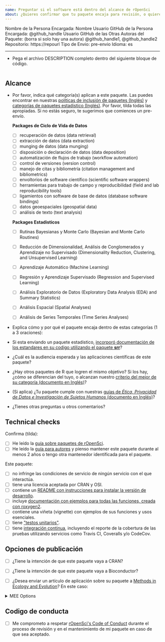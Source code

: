 ```yaml
---
name: Preguntar si el software está dentro del alcance de rOpenSci
about: ¿Quieres confirmar que tu paquete encaja para revisión, o quieres enviar un paquete estadistico? Usa esta plantilla para obtener repuesta de las editoras en Español (Experimental)
---
```


<!---
A continuación, introduzca los valores de (1) el usuario de GitHub de la persona que envía el paquete (sustituyendo "@github_handle") y (2) la URL del repositorio (sustituyendo "https://repourl"). También se pueden especificar valores para autores de paquetes adicionales, sustituyendo "@github_handle1", "@github_handle2" - elimine esto si no lo necesita. NO BORRAR LOS SÍMBOLOS HTML (todo entre "<!" y ">"). Sustituir sólo "@github_handle" y "https://repourl". Este comentario puede ser eliminado una vez que haya sido leído y comprendido.
--->

Nombre de la Persona Encargada: Nombre
Usuario GitHub de la Persona Encargada: <!--author1-->@github_handle<!--end-author1-->
Usuario GitHub de las Otras Autoras del Paquete: (borra si solo hay una autora) <!--author-others-->@github_handle1, @github_handle2<!--end-author-others-->
Repositorio: <!--repourl-->https://repourl<!--end-repourl-->
Tipo de Envio: <!--submission-type-->pre-envio<!--end-submission-type-->
Idioma: <!--language-->es<!--end-language-->

---



-   Pega el archivo DESCRIPTION completo dentro del siguiente bloque de código.

```

```


## Alcance 

- Por favor, indica qué categoría(s) aplican a este paquete. 
Las puedes encontrar en nuestras [políticas de inclusión de paquetes (Inglés)](https://ropensci.github.io/dev_guide/policies.html#package-categories) 
y [categorías de paquetes estadistico (Inglés)](https://stats-devguide.ropensci.org/overview.html#overview-categories). 
Por favor, tilda todas las apropiadas. 
Si no estás seguro, te sugerimos que comiences un pre-envío.


     **Packages de Ciclo de Vida de Datos**
     
	- [ ] recuperación de datos (data retrieval)
	- [ ] extracción de datos (data extraction)
	- [ ] munging de datos (data munging)
	- [ ] disposición o declaración de datos (data deposition)
	- [ ] automatización de flujos de trabajo (workflow automation)
	- [ ] control de versiones (version control)
	- [ ] manejo de citas y bibliometría (citation management and bibliometrics)
	- [ ] envoltorios de software científico (scientific software wrappers)
	- [ ] herramientas para trabajo de campo y reproducibilidad (field and lab reproducibility tools)
	- [ ] ligamientos con software de base de datos (database software bindings)
	- [ ] datos geoespaciales (geospatial data)
	- [ ] análisis de texto (text analysis)
	
     **Packages Estadisticos**

	- [ ] Rutinas Bayesianas y Monte Carlo (Bayesian and Monte Carlo Routines)
	- [ ] Reducción de Dimensionalidad, Análisis de Conglomerados y Aprendizaje no Supervisado (Dimensionality Reduction, Clustering, and Unsupervised Learning)
	- [ ] Aprendizaje Automático (Machine Learning)
	- [ ] Regresión y Aprendizaje Supervisado (Regression and Supervised Learning)
	- [ ] Análisis Exploratorio de Datos (Exploratory Data Analysis (EDA) and Summary Statistics)
	- [ ] Análisis Espacial (Spatial Analyses)
	- [ ] Análisis de Series Temporales (Time Series Analyses)


- Explica cómo y por qué el paquete encaja dentro de estas categorías (1 a 3 oraciones):

- Si esta enviando un paquete estadistico, [incorporó documentación de los estandares en su codigo utilizando el paquete **srr**](https://stats-devguide.ropensci.org/pkgdev.html#pkgdev-srr)?

- ¿Cuál es la audiencia esperada y las aplicaciones científicas de este paquete? 

- ¿Hay otros paquetes de R que logren el mismo objetivo? Si los hay, ¿cómo se diferencian del tuyo, o alcanzan nuestro [criterio del mejor de su categoría (documento en Inglés)](https://ropensci.github.io/dev_guide/policies.html#overlap)?

-   (Si aplica) ¿Tu paquete cumple con nuestras [guías de _Ética, Privacidad de Datos e Investigación de Sujetos Humanos_ (documento en Inglés)](https://devguide.ropensci.org/policies.html#ethics-data-privacy-and-human-subjects-research)?

-  ¿Tienes otras preguntas u otros comentarios?

## Technical checks

Confirma (tilda):

- [ ] He leído la [guía sobre paquetes de rOpenSci](https://devguide.ropensci.org/building.html).
- [ ] He leído la [guía para autores](https://devdevguide.netlify.app/authors-guide.html) y pienso mantener este paquete durante al menos 2 años o tengo otra mantenedor identificada para el paquete.

Este paquete:

- [ ] no infringe las condiciones de servicio de ningún servicio con el que interactúa.
- [ ] tiene una licencia aceptada por CRAN y OSI.
- [ ] contiene un [README con instrucciones para instalar la versión de desarrollo](https://ropensci.github.io/dev_guide/building.html#readme).
- [ ] incluye [documentación con ejemplos para todas las funciones, creada con roxygen2](https://ropensci.github.io/dev_guide/building.html#documentation).
- [ ] contiene una viñeta (vignette) con ejemplos de sus funciones y usos esenciales.
- [ ] tiene ["testos unitarios"](https://ropensci.github.io/dev_guide/building.html#testing).
- [ ] tiene [integración continua](https://ropensci.github.io/dev_guide/ci.html), incluyendo el reporte de la cobertura de las pruebas utilizando servicios como Travis CI, Coveralls y/o CodeCov.

## Opciones de publicación

- [ ] ¿Tiene la intención de que este paquete vaya a CRAN?
- [ ] ¿Tiene la intención de que este paquete vaya a Bioconductor?

- [ ] ¿Desea enviar un artículo de aplicación sobre su paquete a [Methods in Ecology and Evolution](http://besjournals.onlinelibrary.wiley.com/hub/journal/10.1111/(ISSN)2041-210X/)? En este caso:

<details>
<summary>MEE Options</summary>

- [ ] The package is novel and will be of interest to the broad readership of the journal.
- [ ] The manuscript describing the package is no longer than 3000 words.
- [ ] You intend to archive the code for the package in a long-term repository which meets the requirements of the journal (see [MEE's Policy on Publishing Code](http://besjournals.onlinelibrary.wiley.com/hub/journal/10.1111/(ISSN)2041-210X/journal-resources/policy-on-publishing-code.html))
- (*Scope: Do consider MEE's [Aims and Scope](http://besjournals.onlinelibrary.wiley.com/hub/journal/10.1111/(ISSN)2041-210X/aims-and-scope/read-full-aims-and-scope.html) for your manuscript. We make no guarantee that your manuscript will be within MEE scope.*)
- (*Although not required, we strongly recommend having a full manuscript prepared when you submit here.*)
- (*Please do not submit your package separately to Methods in Ecology and Evolution*)

</details>

## Codigo de conducta

- [ ] Me comprometo a respetar [rOpenSci's Code of Conduct](https://ropensci.org/code-of-conduct/) durante el proceso de revisión y en el mantenimiento de mi paquete en caso de que sea aceptado.
